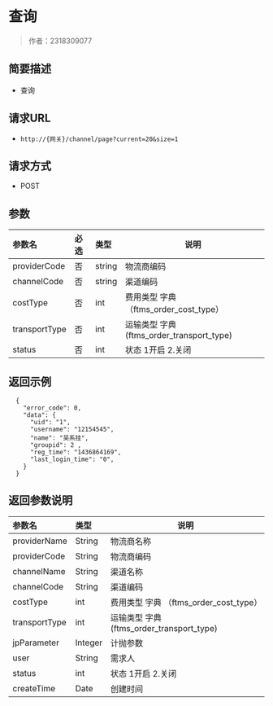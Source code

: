 # 查询

> 作者：2318309077

## 简要描述

- 查询

## 请求URL
- ` http://{网关}/channel/page?current=20&size=1 `
  
## 请求方式
- POST 

## 参数

|参数名|必选|类型|说明|
|:----    |:---|:----- |-----   |
|providerCode |否 |string |物流商编码   |
|channelCode |否   |string | 渠道编码    |
|costType     |否  |int | 费用类型  字典 （ftms_order_cost_type） |
|transportType     |否  |int | 运输类型 字典(ftms_order_transport_type)   |
|status     |否  |int | 状态   1开启  2.关闭 |

## 返回示例 

``` 
  {
    "error_code": 0,
    "data": {
      "uid": "1",
      "username": "12154545",
      "name": "吴系挂",
      "groupid": 2 ,
      "reg_time": "1436864169",
      "last_login_time": "0",
    }
  }
```

## 返回参数说明 

|参数名|类型|说明|
|:-----  |:-----|-----|
|providerName |String   |物流商名称  |
|providerCode |String   |物流商编码  |
|channelName |String   |渠道名称 |
|channelCode |String   |渠道编码 |
|costType |int   |费用类型 字典 （ftms_order_cost_type）|
|transportType |int   |运输类型 字典(ftms_order_transport_type)  |
|jpParameter |Integer   |计抛参数 |
|user |String   |需求人  |
|status |int   |状态  1开启  2.关闭 |
|createTime |Date   |创建时间 |